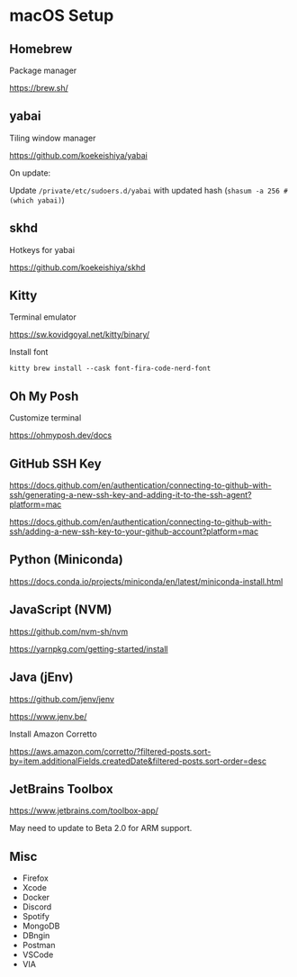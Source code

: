 # macOS Setup

## Homebrew
Package manager

https://brew.sh/

## yabai
Tiling window manager

https://github.com/koekeishiya/yabai

On update:

Update `/private/etc/sudoers.d/yabai` with updated hash (`shasum -a 256 #(which yabai)`)

## skhd
Hotkeys for yabai

https://github.com/koekeishiya/skhd

## Kitty
Terminal emulator

https://sw.kovidgoyal.net/kitty/binary/

Install font
```
kitty brew install --cask font-fira-code-nerd-font
```

## Oh My Posh
Customize terminal

https://ohmyposh.dev/docs

## GitHub SSH Key
https://docs.github.com/en/authentication/connecting-to-github-with-ssh/generating-a-new-ssh-key-and-adding-it-to-the-ssh-agent?platform=mac

https://docs.github.com/en/authentication/connecting-to-github-with-ssh/adding-a-new-ssh-key-to-your-github-account?platform=mac

## Python (Miniconda)
https://docs.conda.io/projects/miniconda/en/latest/miniconda-install.html

## JavaScript (NVM)
https://github.com/nvm-sh/nvm

https://yarnpkg.com/getting-started/install

## Java (jEnv)
https://github.com/jenv/jenv

https://www.jenv.be/

Install Amazon Corretto

https://aws.amazon.com/corretto/?filtered-posts.sort-by=item.additionalFields.createdDate&filtered-posts.sort-order=desc

## JetBrains Toolbox
https://www.jetbrains.com/toolbox-app/

May need to update to Beta 2.0 for ARM support.

## Misc
- Firefox
- Xcode
- Docker
- Discord
- Spotify
- MongoDB
- DBngin
- Postman
- VSCode
- VIA
